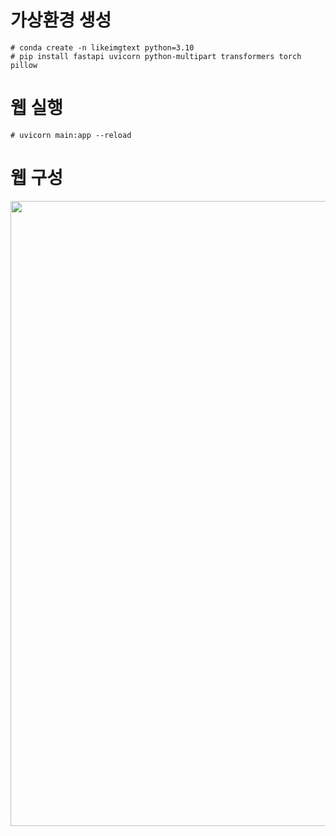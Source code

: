 # 가상환경 생성
    # conda create -n likeimgtext python=3.10
    # pip install fastapi uvicorn python-multipart transformers torch pillow
# 웹 실행
    # uvicorn main:app --reload
# 웹 구성
<p align="center">
  <img src="https://github.com/user-attachments/assets/e99b5ab5-ba0b-45f8-b01b-eea354f15774" width="1000">
</p>
